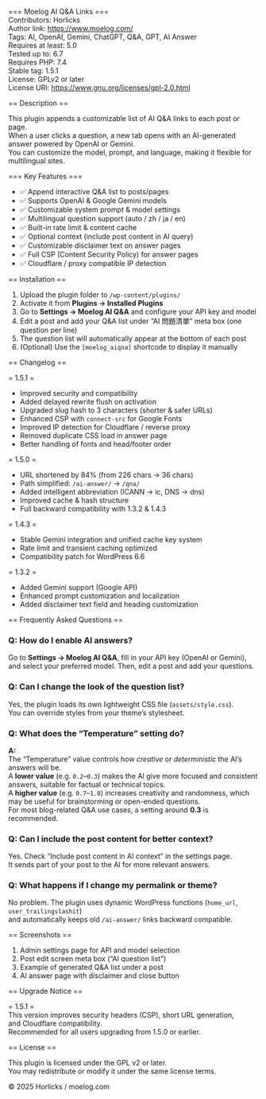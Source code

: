 === Moelog AI Q&A Links ===  
Contributors: Horlicks  
Author link: https://www.moelog.com/  
Tags: AI, OpenAI, Gemini, ChatGPT, Q&A, GPT, AI Answer  
Requires at least: 5.0  
Tested up to: 6.7  
Requires PHP: 7.4  
Stable tag: 1.5.1  
License: GPLv2 or later  
License URI: https://www.gnu.org/licenses/gpl-2.0.html  

== Description ==

This plugin appends a customizable list of AI Q&A links to each post or page.  
When a user clicks a question, a new tab opens with an AI-generated answer powered by OpenAI or Gemini.  
You can customize the model, prompt, and language, making it flexible for multilingual sites.  

=== Key Features ===  

- ✅ Append interactive Q&A list to posts/pages  
- ✅ Supports OpenAI & Google Gemini models  
- ✅ Customizable system prompt & model settings  
- ✅ Multilingual question support (auto / zh / ja / en)  
- ✅ Built-in rate limit & content cache  
- ✅ Optional context (include post content in AI query)  
- ✅ Customizable disclaimer text on answer pages  
- ✅ Full CSP (Content Security Policy) for answer pages  
- ✅ Cloudflare / proxy compatible IP detection  

== Installation ==  

1. Upload the plugin folder to `/wp-content/plugins/`  
2. Activate it from **Plugins → Installed Plugins**  
3. Go to **Settings → Moelog AI Q&A** and configure your API key and model  
4. Edit a post and add your Q&A list under “AI 問題清單” meta box (one question per line)  
5. The question list will automatically appear at the bottom of each post  
6. (Optional) Use the `[moelog_aiqna]` shortcode to display it manually  

== Changelog ==  

= 1.5.1 =  
* Improved security and compatibility  
* Added delayed rewrite flush on activation  
* Upgraded slug hash to 3 characters (shorter & safer URLs)  
* Enhanced CSP with `connect-src` for Google Fonts  
* Improved IP detection for Cloudflare / reverse proxy  
* Removed duplicate CSS load in answer page  
* Better handling of fonts and head/footer order  

= 1.5.0 =  
* URL shortened by 84% (from 226 chars → 36 chars)  
* Path simplified: `/ai-answer/` → `/qna/`  
* Added intelligent abbreviation (ICANN → ic, DNS → dns)  
* Improved cache & hash structure  
* Full backward compatibility with 1.3.2 & 1.4.3  

= 1.4.3 =  
* Stable Gemini integration and unified cache key system  
* Rate limit and transient caching optimized  
* Compatibility patch for WordPress 6.6  

= 1.3.2 =  
* Added Gemini support (Google API)  
* Enhanced prompt customization and localization  
* Added disclaimer text field and heading customization  

== Frequently Asked Questions ==  

### Q: How do I enable AI answers?
Go to **Settings → Moelog AI Q&A**, fill in your API key (OpenAI or Gemini),  
and select your preferred model. Then, edit a post and add your questions.

### Q: Can I change the look of the question list?
Yes, the plugin loads its own lightweight CSS file (`assets/style.css`).  
You can override styles from your theme’s stylesheet.

### Q: What does the “Temperature” setting do?

**A:**  
The “Temperature” value controls how *creative* or *deterministic* the AI’s answers will be.  
A **lower value** (e.g. `0.2`–`0.3`) makes the AI give more focused and consistent answers, suitable for factual or technical topics.  
A **higher value** (e.g. `0.7`–`1.0`) increases creativity and randomness, which may be useful for brainstorming or open-ended questions.  
For most blog-related Q&A use cases, a setting around **0.3** is recommended.

### Q: Can I include the post content for better context?
Yes. Check “Include post content in AI context” in the settings page.  
It sends part of your post to the AI for more relevant answers.

### Q: What happens if I change my permalink or theme?
No problem. The plugin uses dynamic WordPress functions (`home_url`, `user_trailingslashit`)  
and automatically keeps old `/ai-answer/` links backward compatible.  

== Screenshots ==  

1. Admin settings page for API and model selection  
2. Post edit screen meta box (“AI question list”)  
3. Example of generated Q&A list under a post  
4. AI answer page with disclaimer and close button  

== Upgrade Notice ==  

= 1.5.1 =  
This version improves security headers (CSP), short URL generation,  
and Cloudflare compatibility.  
Recommended for all users upgrading from 1.5.0 or earlier.  

== License ==  

This plugin is licensed under the GPL v2 or later.  
You may redistribute or modify it under the same license terms.  

© 2025 Horlicks / moelog.com  
